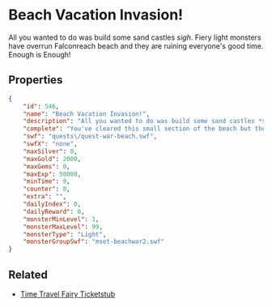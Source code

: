 # Beach Vacation Invasion!

All you wanted to do was build some sand castles *sigh*. Fiery light monsters have overrun Falconreach beach and they are ruining everyone's good time. Enough is Enough!

## Properties

```json
{
    "id": 546,
    "name": "Beach Vacation Invasion!",
    "description": "All you wanted to do was build some sand castles *sigh*. Fiery light monsters have overrun Falconreach beach and they are ruining everyone's good time. Enough is Enough!",
    "complete": "You've cleared this small section of the beach but the temperature is rising and the beach monsters are giving everyone sunburns! Clear the rest of the beach so that people can enjoy their break!",
    "swf": "quests\/quest-war-beach.swf",
    "swfX": "none",
    "maxSilver": 0,
    "maxGold": 2000,
    "maxGems": 0,
    "maxExp": 50000,
    "minTime": 0,
    "counter": 0,
    "extra": "",
    "dailyIndex": 0,
    "dailyReward": 0,
    "monsterMinLevel": 1,
    "monsterMaxLevel": 99,
    "monsterType": "Light",
    "monsterGroupSwf": "mset-beachwar2.swf"
}
```

## Related

- [Time Travel Fairy Ticketstub](../items/3375-time-travel-fairy-ticketstub.md)

